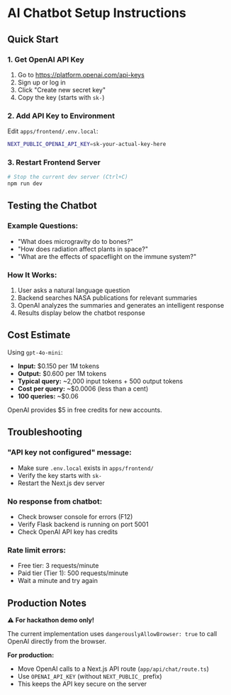 # AI Chatbot Setup Instructions

## Quick Start

### 1. Get OpenAI API Key
1. Go to https://platform.openai.com/api-keys
2. Sign up or log in
3. Click "Create new secret key"
4. Copy the key (starts with `sk-`)

### 2. Add API Key to Environment
Edit `apps/frontend/.env.local`:
```bash
NEXT_PUBLIC_OPENAI_API_KEY=sk-your-actual-key-here
```

### 3. Restart Frontend Server
```bash
# Stop the current dev server (Ctrl+C)
npm run dev
```

## Testing the Chatbot

### Example Questions:
- "What does microgravity do to bones?"
- "How does radiation affect plants in space?"
- "What are the effects of spaceflight on the immune system?"

### How It Works:
1. User asks a natural language question
2. Backend searches NASA publications for relevant summaries
3. OpenAI analyzes the summaries and generates an intelligent response
4. Results display below the chatbot response

## Cost Estimate

Using `gpt-4o-mini`:
- **Input:** $0.150 per 1M tokens
- **Output:** $0.600 per 1M tokens
- **Typical query:** ~2,000 input tokens + 500 output tokens
- **Cost per query:** ~$0.0006 (less than a cent)
- **100 queries:** ~$0.06

OpenAI provides $5 in free credits for new accounts.

## Troubleshooting

### "API key not configured" message:
- Make sure `.env.local` exists in `apps/frontend/`
- Verify the key starts with `sk-`
- Restart the Next.js dev server

### No response from chatbot:
- Check browser console for errors (F12)
- Verify Flask backend is running on port 5001
- Check OpenAI API key has credits

### Rate limit errors:
- Free tier: 3 requests/minute
- Paid tier (Tier 1): 500 requests/minute
- Wait a minute and try again

## Production Notes

⚠️ **For hackathon demo only!**

The current implementation uses `dangerouslyAllowBrowser: true` to call OpenAI directly from the browser.

**For production:**
- Move OpenAI calls to a Next.js API route (`app/api/chat/route.ts`)
- Use `OPENAI_API_KEY` (without `NEXT_PUBLIC_` prefix)
- This keeps the API key secure on the server

